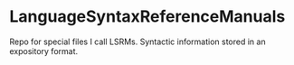 # LanguageSyntaxReferenceManuals
Repo for special files I call LSRMs. Syntactic information stored in an expository format.






